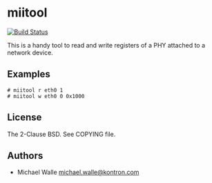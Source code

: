 miitool
=======

[![Build Status](https://img.shields.io/travis/kontron/miitool/master.svg)](https://travis-ci.org/kontron/miitool)

This is a handy tool to read and write registers of a PHY attached to a
network device.

Examples
--------

```shell
# miitool r eth0 1
# miitool w eth0 0 0x1000
```

License
-------
The 2-Clause BSD. See COPYING file.

Authors
-------
  * Michael Walle <michael.walle@kontron.com>
